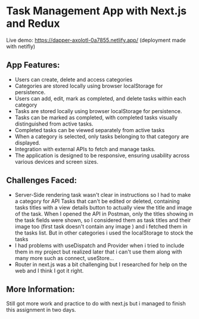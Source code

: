 # Task Management App with Next.js and Redux

Live demo: https://dapper-axolotl-0a7855.netlify.app/ 
(deployment made with netifly)

## App Features:

- Users can create, delete and access categories
- Categories are stored locally using browser localStorage for persistence.
- Users can add, edit, mark as completed, and delete tasks within each category
- Tasks are stored locally using browser localStorage for persistence.
- Tasks can be marked as completed, with completed tasks visually distinguished from active tasks.
- Completed tasks can be viewed separately from active tasks
- When a category is selected, only tasks belonging to that category are displayed.
- Integration with external APIs to fetch and manage tasks.
- The application is designed to be responsive, ensuring usability across various devices and screen sizes.

## Challenges Faced:

- Server-Side rendering task wasn't clear in instructions so I had to make a category for API Tasks that can't be edited or deleted, containing tasks titles with a view details button to actually view the title and image of the task. When I opened the API in Postman, only the titles showing in the task fields were shown, so I considered them as task titles and their image too (first task doesn't contain any image ) and i fetched them in the tasks list. But in other categories i used the localStorage to stock the tasks 
- I had problems with useDispatch and Provider when i tried to include them in my project but realized later that i can't use them along with many more such as connect, useStore...
- Router in next.js was a bit challenging but I researched for help on the web and I think I got it right.

## More Information:
Still got more work and practice to do with next.js but i managed to finish this assignment in two days. 
